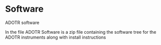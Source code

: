 # Software
ADOTR software 

In the file ADOTR Software is a zip file containing the software tree for the ADOTR instruments along with install instructions
